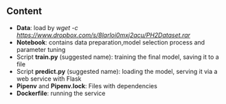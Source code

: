 

## Content

- **Data**: load by *wget -c https://www.dropbox.com/s/8lqrloi0mxj2acu/PH2Dataset.rar*
- **Notebook**: contains data preparation,model selection process and parameter tuning
- Script **train.py** (suggested name): training the final model, saving it to a file 
- Script **predict.py** (suggested name): loading the model, serving it via a web service with Flask
- **Pipenv** and **Pipenv.lock**: Files with dependencies
- **Dockerfile**: running the service
